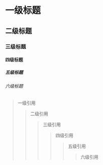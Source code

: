 # 一级标题 #
## 二级标题 ##
### 三级标题 ###
#### 四级标题 ####
##### 五级标题 #####
###### 六级标题 #####
> 一级引用
>> 二级引用
>>> 三级引用
>>>> 四级引用
>>>>> 五级引用
>>>>>> 六级引用
